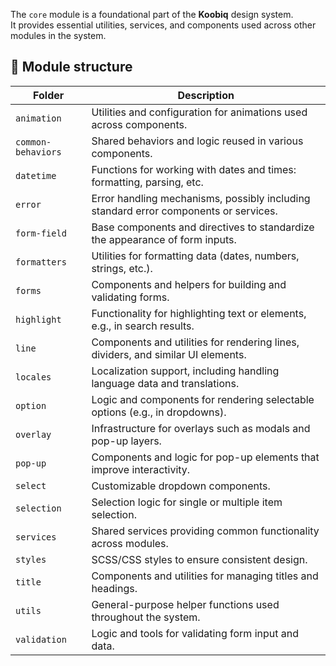 The `core` module is a foundational part of the **Koobiq** design system.  
It provides essential utilities, services, and components used across other modules in the system.

## 📁 Module structure

| Folder             | Description                                                                          |
| ------------------ | ------------------------------------------------------------------------------------ |
| `animation`        | Utilities and configuration for animations used across components.                   |
| `common-behaviors` | Shared behaviors and logic reused in various components.                             |
| `datetime`         | Functions for working with dates and times: formatting, parsing, etc.                |
| `error`            | Error handling mechanisms, possibly including standard error components or services. |
| `form-field`       | Base components and directives to standardize the appearance of form inputs.         |
| `formatters`       | Utilities for formatting data (dates, numbers, strings, etc.).                       |
| `forms`            | Components and helpers for building and validating forms.                            |
| `highlight`        | Functionality for highlighting text or elements, e.g., in search results.            |
| `line`             | Components and utilities for rendering lines, dividers, and similar UI elements.     |
| `locales`          | Localization support, including handling language data and translations.             |
| `option`           | Logic and components for rendering selectable options (e.g., in dropdowns).          |
| `overlay`          | Infrastructure for overlays such as modals and pop-up layers.                        |
| `pop-up`           | Components and logic for pop-up elements that improve interactivity.                 |
| `select`           | Customizable dropdown components.                                                    |
| `selection`        | Selection logic for single or multiple item selection.                               |
| `services`         | Shared services providing common functionality across modules.                       |
| `styles`           | SCSS/CSS styles to ensure consistent design.                                         |
| `title`            | Components and utilities for managing titles and headings.                           |
| `utils`            | General-purpose helper functions used throughout the system.                         |
| `validation`       | Logic and tools for validating form input and data.                                  |
